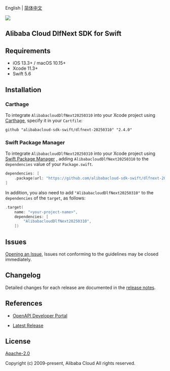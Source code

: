 English | [简体中文](README-CN.md)

![](https://aliyunsdk-pages.alicdn.com/icons/AlibabaCloud.svg)

## Alibaba Cloud DlfNext SDK for Swift

## Requirements

- iOS 13.3+ / macOS 10.15+
- Xcode 11.3+
- Swift 5.6

## Installation

### Carthage

To integrate `AlibabacloudDlfNext20250310` into your Xcode project using [Carthage](https://github.com/Carthage/Carthage), specify it in your `Cartfile`:

```ogdl
github "alibabacloud-sdk-swift/dlfnext-20250310" "2.4.0"
```

### Swift Package Manager

To integrate `AlibabacloudDlfNext20250310` into your Xcode project using [Swift Package Manager](https://swift.org/package-manager/) , adding `AlibabacloudDlfNext20250310` to the `dependencies` value of your `Package.swift`.

```swift
dependencies: [
    .package(url: "https://github.com/alibabacloud-sdk-swift/dlfnext-20250310.git", from: "2.4.0")
]
```

In addition, you also need to add `"AlibabacloudDlfNext20250310"` to the `dependencies` of the `target`, as follows:

```swift
.target(
    name: "<your-project-name>",
    dependencies: [
        "AlibabacloudDlfNext20250310",
    ])
```

## Issues

[Opening an Issue](https://github.com/alibabacloud-sdk-swift/dlfnext-20250310/issues/new), Issues not conforming to the guidelines may be closed immediately.

## Changelog

Detailed changes for each release are documented in the [release notes](./ChangeLog.txt).

## References

* [OpenAPI Developer Portal](https://next.api.alibabacloud.com/home)
- [Latest Release](https://github.com/alibabacloud-sdk-swift/dlfnext-20250310)

## License

[Apache-2.0](http://www.apache.org/licenses/LICENSE-2.0)

Copyright (c) 2009-present, Alibaba Cloud All rights reserved.
